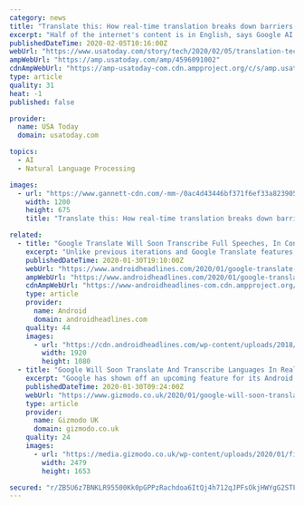 ```yaml
---
category: news
title: "Translate this: How real-time translation breaks down barriers when you don't speak the language"
excerpt: "Half of the internet's content is in English, says Google AI director of product Barak Turovsky,, but only 20% of the global population have any English skills whatsoever. And while Microsoft's text translation technology now supports up to 70 languages and its speech translation can decipher around 40, says Microsoft technical fellow and ..."
publishedDateTime: 2020-02-05T10:16:00Z
webUrl: "https://www.usatoday.com/story/tech/2020/02/05/translation-tech-solutions-language-barriers-google-translate-interpreter/4596091002/"
ampWebUrl: "https://amp.usatoday.com/amp/4596091002"
cdnAmpWebUrl: "https://amp-usatoday-com.cdn.ampproject.org/c/s/amp.usatoday.com/amp/4596091002"
type: article
quality: 31
heat: -1
published: false

provider:
  name: USA Today
  domain: usatoday.com

topics:
  - AI
  - Natural Language Processing

images:
  - url: "https://www.gannett-cdn.com/-mm-/0ac4d43446bf371f6ef33a823905ed947c4a607a/c=5-0-787-440/local/-/media/2019/12/27/USATODAY/usatsports/Reviewed.com-RvEW-23982-echo_amazon.png?auto=webp&format=pjpg&width=1200"
    width: 1200
    height: 675
    title: "Translate this: How real-time translation breaks down barriers when you don't speak the language"

related:
  - title: "Google Translate Will Soon Transcribe Full Speeches, In Context"
    excerpt: "Unlike previous iterations and Google Translate features, the latest incoming change is designed to transcribe speech into a second language with contextual awareness. Namely, Google hopes to leverage its AI algorithms centered around speech to automatically correct for translation errors. More concisely, the tool will analyze speech in real ..."
    publishedDateTime: 2020-01-30T19:10:00Z
    webUrl: "https://www.androidheadlines.com/2020/01/google-translate-transcribe-full-speeches.html"
    ampWebUrl: "https://www.androidheadlines.com/2020/01/google-translate-transcribe-full-speeches.html/amp"
    cdnAmpWebUrl: "https://www-androidheadlines-com.cdn.ampproject.org/c/s/www.androidheadlines.com/2020/01/google-translate-transcribe-full-speeches.html/amp"
    type: article
    provider:
      name: Android
      domain: androidheadlines.com
    quality: 44
    images:
      - url: "https://cdn.androidheadlines.com/wp-content/uploads/2018/11/Google-Translate-AH-new.jpg"
        width: 1920
        height: 1080
  - title: "Google Will Soon Translate And Transcribe Languages In Real Time"
    excerpt: "Google has shown off an upcoming feature for its Android Google Translate app that will allow for real-time transcription and translation of one language into another at an AI event in San Fransisco. According to CNET, the feature is still in the prototyping stage, so don't expect the functional equivalent of a Hitchhiker's Babel Fish to be on ..."
    publishedDateTime: 2020-01-30T09:24:00Z
    webUrl: "https://www.gizmodo.co.uk/2020/01/google-will-soon-translate-and-transcribe-languages-in-real-time/"
    type: article
    provider:
      name: Gizmodo UK
      domain: gizmodo.co.uk
    quality: 24
    images:
      - url: "https://media.gizmodo.co.uk/wp-content/uploads/2020/01/file-20191211-95125-r0n3lh.jpg"
        width: 2479
        height: 1653

secured: "r/ZB5U6z7BNKLR95500Kk0pGPPzRachdoa6ItQj4h712qJPFsOkjHWYgG2STFHW4N9+QGvRumtBktSggF1yuI10i3DE1m/EKVtoV8P1cZXJ/tRHnCliVSXj/J+tgfSargcEjfiToSnIqn7mB5qgdPaE9vDLeTThMuBgrxS6khjay3WFjFvHCZw8cqWjuvFqjoi//+Bgmc1kxxnYkHQb1mUMqZcSr1lxUg4dnoE34BQsKjagT3CXlTB+iQ7Mjcg6CHU4uI6KDJY35sMcNsn0/99BGiSYJWUxYggCwNOdVitX6NV2L3EKphD8SOa4bmj2sP8w5dx1zItOf0jmIvw7ZX+i3fG69AK7coVC6KX91X70P/2bgNBJdlE22UoypKK3F3rbXDcpJ/tRNrceLqPe1icQ4n9oboLgOwTxC/5frAD6HGWTR2Hk9lykqZQkm2GgmT3+G4EQ9lQW1EA2OhFMWXHD83gXP7gSXtkLNbx5QTNc=;qjG2wJWmWublLhUcajJA3g=="
---
```


